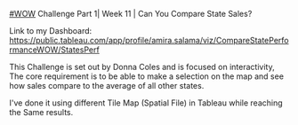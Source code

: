 
[#WOW](https://workout-wednesday.com/2023w11tab/) Challenge Part 1| Week 11 | Can You Compare State Sales?

Link to my Dashboard: 
https://public.tableau.com/app/profile/amira.salama/viz/CompareStatePerformanceWOW/StatesPerf


This Challenge is set out by Donna Coles and is focused on interactivity, The core requirement is to be able to make a selection on the map and see how sales compare to the average of all other states.

I've done it using different Tile Map (Spatial File) in Tableau while reaching the Same results.

